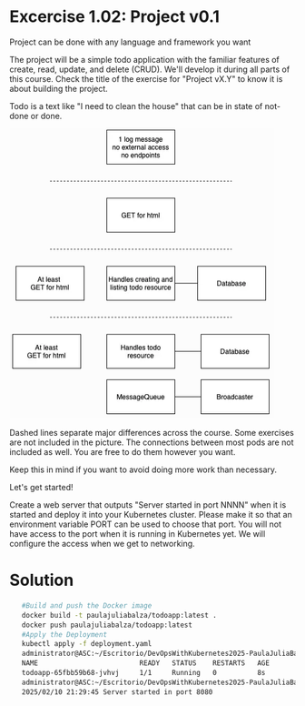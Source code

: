 # Excercise 1.02: Project v0.1

Project can be done with any language and framework you want

The project will be a simple todo application with the familiar features of create, read, update, and delete (CRUD). We'll develop it during all parts of this course. Check the title of the exercise for "Project vX.Y" to know it is about building the project.

Todo is a text like "I need to clean the house" that can be in state of not-done or done.

![My project](project.png)

Dashed lines separate major differences across the course. Some exercises are not included in the picture. The connections between most pods are not included as well. You are free to do them however you want.

Keep this in mind if you want to avoid doing more work than necessary.

Let's get started!

Create a web server that outputs "Server started in port NNNN" when it is started and deploy it into your Kubernetes cluster. Please make it so that an environment variable PORT can be used to choose that port. You will not have access to the port when it is running in Kubernetes yet. We will configure the access when we get to networking.


# Solution
```bash
   #Build and push the Docker image  
   docker build -t paulajuliabalza/todoapp:latest .
   docker push paulajuliabalza/todoapp:latest
   #Apply the Deployment 
   kubectl apply -f deployment.yaml
   administrator@ASC:~/Escritorio/DevOpsWithKubernetes2025-PaulaJuliaBalza/Part0/Excercise1.02$ kubectl get pods
   NAME                         READY   STATUS    RESTARTS   AGE
   todoapp-65fbb59b68-jvhvj     1/1     Running   0          8s
   administrator@ASC:~/Escritorio/DevOpsWithKubernetes2025-PaulaJuliaBalza/Part0/Excercise1.02$ kubectl logs -f todoapp-65fbb59b68-jvhvj
   2025/02/10 21:29:45 Server started in port 8080
   ```